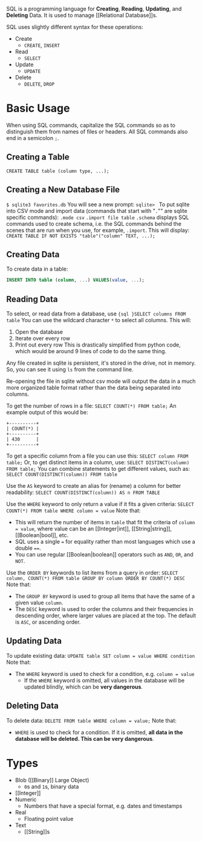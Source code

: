 SQL is a programming language for **Creating**, **Reading**, **Updating**, and **Deleting** Data. It is used to manage [[Relational Database]]s.

SQL uses slightly different syntax for these operations:
- Create
	- `CREATE`, `INSERT`
- Read
	- `SELECT`
- Update
	- `UPDATE`
- Delete
	- `DELETE`, `DROP`
# Basic Usage
When using SQL commands, capitalize the SQL commands so as to distinguish them from names of files or headers. All SQL commands also end in a semicolon `;`.
## Creating a Table
`CREATE TABLE table (column type, ...);`
## Creating a New Database File
`$ sqlite3 favorites.db`
You will see a new prompt: `sqlite> `
To put sqlite into CSV mode and import data (commands that start with "`.`"" are sqlite specific commands):
`.mode csv`
`.import file table`
`.schema` displays SQL commands used to create schema, i.e. the SQL commands behind the scenes that are run when you use, for example, `.import`.
This will display:
`CREATE TABLE IF NOT EXISTS "table"("column" TEXT, ...);`
## Creating Data
To create data in a table:
```sql
INSERT INTO table (column, ...) VALUES(value, ...);
```
## Reading Data
To select, or read data from a database, use `{sql }SELECT columns FROM table`
You can use the wildcard character `*` to select all columns.
This will:
1. Open the database
2. Iterate over every row
3. Print out every row
This is drastically simplified from python code, which would be around 9 lines of code to do the same thing.

Any file created in sqlite is persistent, it's stored in the drive, not in memory. So, you can see it using `ls` from the command line.

Re-opening the file in sqlite without csv mode will output the data in a much more organized table format rather than the data being separated into columns.

To get the number of rows in a file:
`SELECT COUNT(*) FROM table;`
An example output of this would be:
```
+----------+
| COUNT(*) |
+----------+
| 430      |
+----------+ 
```

To get a specific column from a file you can use this:
`SELECT column FROM table;`
Or, to get distinct items in a column, use:
`SELECT DISTINCT(column) FROM table;`
You can combine statements to get different values, such as:
`SELECT COUNT(DISTINCT(column)) FROM table`

Use the `AS` keyword to create an alias for (rename) a column for better readability:
`SELECT COUNT(DISTINCT(column)) AS n FROM TABLE`

Use the `WHERE` keyword to only return a value if it fits a given criteria:
`SELECT COUNT(*) FROM table WHERE column = value`
Note that:
- This will return the number of items in `table` that fit the criteria of `column = value`, where value can be an [[Integer|int]], [[String|string]], [[Boolean|bool]], etc.
- SQL uses a single `=` for equality rather than most languages which use a double `==`.
- You can use regular [[Boolean|boolean]] operators such as `AND`, `OR`, and `NOT`.

Use the `ORDER BY` keywords to list items from a query in order:
`SELECT column, COUNT(*) FROM table GROUP BY column ORDER BY COUNT(*) DESC`
Note that:
- The `GROUP BY`  keyword is used to group all items that have the same of a given value `column`.
- The `DESC` keyword is used to order the columns and their frequencies in descending order, where larger values are placed at the top. The default is `ASC`, or ascending order.
## Updating Data
To update existing data:
`UPDATE table SET column = value WHERE condition`
Note that:
- The `WHERE` keyword is used to check for a condition, e.g. `column = value`
	- If the `WHERE` keyword is omitted, all values in the database will be updated blindly, which can be **very dangerous**.
## Deleting Data
To delete data:
`DELETE FROM table WHERE column = value;`
Note that:
- `WHERE` is used to check for a condition. If it is omitted, **all data in the database will be deleted. This can be very dangerous**.
# Types
- Blob ([[Binary]] Large Object)
	- `0`s and `1`s, binary data
- [[Integer]]
- Numeric
	- Numbers that have a special format, e.g. dates and timestamps
- Real
	- Floating point value
- Text
	- [[String]]s

